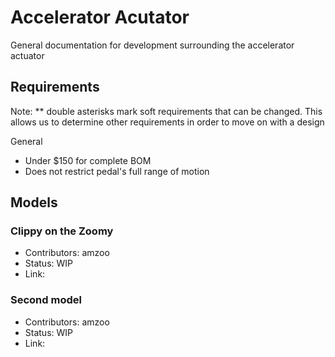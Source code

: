 # Accelerator Acutator
General documentation for development surrounding the accelerator actuator

## Requirements
Note: ** double asterisks mark soft requirements that can be changed. This allows us
to determine other requirements in order to move on with a design

General
- Under $150 for complete BOM
- Does not restrict pedal's full range of motion

## Models

### Clippy on the Zoomy

- Contributors: amzoo
- Status: WIP
- Link: 

### Second model 

- Contributors: amzoo
- Status: WIP
- Link: 